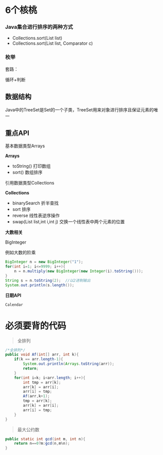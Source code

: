 # 6个核桃


### Java集合进行排序的两种方式

- Collections.sort(List list)
- Collections.sort(List list, Comparator c)


### 枚举

套路：

循环+判断

## 数据结构

Java中的TreeSet是Set的一个子类，TreeSet用来对象进行排序且保证元素的唯一

## 重点API


基本数据类型Arrays

**Arrays**

- toString() 打印数组
- sort() 数组排序

引用数据类型Collections

**Collections**

- binarySearch 折半查找
- sort 排序
- reverse 线性表逆序操作
- swap(List list,int i,int j) 交换一个线性表中两个元素的位置

**大数相关**

BigInteger


例如大数的阶乘

```java
BigInteger n = new BigInteger("1");
for(int i=1; i<=9999; i++){
    n = n.multiply(new BigInteger(new Integer(i).toString()));
}
String s = n.toString(2);  //以2进制输出
System.out.println(s.length());
```

**日期API**

`Calendar`

# 必须要背的代码

> 全排列

```java
/*全排列*/
public void Af(int[] arr, int k){
    if(k == arr.length-1){
        System.out.println(Arrays.toString(arr));
        return;
    }
    for(int i=k; i<arr.length; i++){
        int tmp = arr[k];
        arr[k] = arr[i];
        arr[i] = tmp;
        Af(arr,k+1);
        tmp = arr[k];
        arr[k] = arr[i];
        arr[i] = tmp;
    }
}
```

> 最大公约数

```java
public static int gcd(int m, int n){
	return n==0?m:gcd(n,m%n);
}
```